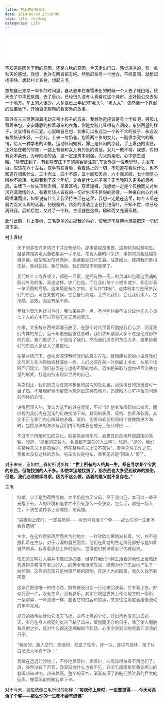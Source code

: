```yaml
---
title: 村上春树和三毛
date: 2018-08-08 23:09:46
tags: life, reading
categories: Life
---
```

<iframe frameborder="no" border="0" marginwidth="0" marginheight="0" width=330 height=86 src="//music.163.com/outchain/player?type=2&id=410161216&auto=1&height=66"></iframe>

不知道是因为下雨的原因，还是立秋的原因，今天走出门口，感觉凉凉的，有一点秋天的感觉。我想，也许有两者都有吧。然后赶往另一个地方，不经意间，就想起杨宗纬，想起村上春树，想起三毛。

<!-- more -->

想想自己来京一年多的时间里，自从去年在春雪未化的时候一个人去了碓臼峪，秋天去了中华民族园，去了香山。已经很久没有认真看过这个城市，正好搭公交去另一个地方。车上的人很少，大多是已上年纪的“老头”、“老太太”，依然选一个靠窗的位置坐下，开始百无聊赖的看窗外的故事。

窗外有三三两两骑着电动车带小孩子的母亲，我想附近应该是有个学校吧，男孩儿背着书包，安安静静的拉着母亲的衣角，倒是女孩儿显得有点调皮，东张西望的样子，又显得有点可爱。心里暗自在想，如果可以永远当一个长不大的孩子，永远没有烦恼该多好。一会儿，上来一位奶爸，抱着两三岁的女儿，一副很学究气的眼镜，给人一种学者的印象，运动休闲短裤，脚上是休闲的凉鞋，手上爆凸的青筋，正好坐在我的邻座，一路上爸爸和女儿有的没的说话，女儿一概不理，我想，假如有女本柔弱，为母则刚的话，这一定是男本刚强，为父则柔吧，心中顿生温暖。"静安庄到了，有到静安庄下车的乘客请注意",车窗外是一位老爷爷，头发花白，应该在六十左右，双手背在身后，看着路上的一切，不知道在看些什么，也不知道在想些什么，三十而立，四十不惑，五十而知天命，六十而耳顺，七十而随心所欲不逾矩。如果我到了这个年纪，又会是什么样子呢？正当我陷入更多的思考后，车牌下一位头顶鸭舌帽，带着耳机，穿着短裤，我想她一定是个孤独而又对生活充满激情的人，有着年轻人该有的一切对生活不屈服的骄傲，一种来自内心的共鸣喷涌而出，如果说有什么让我坚持生活在这里，我想一定是在这里，每个人都在努力而又认真的活着。扫视窗外，路旁的清洁工正在打扫落叶，不知不觉，你已经离开我，后知后觉，又过了一个秋。生活就是这样，琐碎而又充满乐趣。

此时此刻，村上春树、三毛更多的占据我的内心，使我迫不及待地想要把这一切记录下来。

村上春树
>天下的事在许多情况下并没有结论。那事情越是重要，这种倾向就越明显。越是脚踏实地大量收集第一手讯息，花费大量时间采访，事物的真相就越扑朔迷离。结论越发渐行渐远，视点越发四分五裂。注定如此。结果我们走投无路。孰对孰错，孰前孰后，我们渐渐不明就里了。 
>
>我们每个人或多或少，都是一只蛋，是拥有独一无二的灵魂和包裹这灵魂的脆弱外壳的蛋。我是这样，你们也是。而且我们每个人或多或少，都面对着一堵坚固的高墙。这堵墙是有名字的，它叫作“体制”。这体制本应是保护我们的东西。可在某些时候，它会自行其是，会杀死我们，会让我们杀人。它冷酷，高效，而且有条不紊。 
>
>年轻时音乐也好书也好，哪怕条件差一点，不也照样会不由分说地沁入心灵么？人的心中可以容纳无穷无尽的音乐。
>
>结果，大多数东西都烟消云散了。在那个时代里曾经震撼我们心灵、洞穿我们肉体的东西，当十年逝去回首往昔时，我们才知道那大多不过是经过粉饰的约定。我们追求了，于是给了我们。然而我们追求的东西太多，结果给我们的东西大多坠入了类型化。 
>
>在某些情况下，虚构会深深吞噬我们的真实存在。就像康拉德的小说将我们实际带入非洲原始森林深处一样。人们必须在某一时刻阖上书本，从那个场所回归现实。我们必须在与虚构不同的地点，恐怕是采取与虚构相互交换力量的形式，打造出抗击现实世界的自己。 
>
>与之相比，我们则生活在效率极低的混沌的社会里。阅读每日的报纸便可一目了然。不难理解毫不留恋地想逃出这种鬼地方，迅速融入心旷神怡的同质共同体的心情。 
> 
>说得再深入些，我认为这里的外在混沌，不应当作他者和障碍加以排斥，而应视为我们内在混沌的反映接纳下来。其间的矛盾、庸俗、伪善和软弱，其实不正与我们内心暗藏的矛盾、庸俗、伪善和软弱相同吗？就像跳进大海时，包围身体的海水与我们内部的体液在成分上彼此呼应…… 
>
>不过有个肉眼可见的变化。就是乘坐电车时，会极其自然地环视周围的乘客，想道，“这里的这些人，各自都有深刻的人生啊”。想道，“是的。我们在某种意义上是孤独的，但在某种意义上又不孤独”。着手这件工作之前，我根本没有这样的念头。电车仅仅是电车，乘客无非是“陌路人”罢了。


对于未来，正如村上春树所说那样：**“世上所有的人终其一生，都在寻求某个宝贵的东西，但能找到的人不多。即使幸运地找到了，那东西也大多受到致命的损伤。但是，我们必须继续寻求。因为不这么做，活着的意义就不复存在。”**

三毛
>结婚，小半是为荷西情痴，大半仍是为了父母，至于我自己，本可以一辈子光棍下去，人的环境和追求并不只有那么一条狭路，怎么活，都是一场人生，不该在这件事上谈成败，论英雄。
>
>“每夜你上床时，一定要觉得——今天可真活了个够——那么你的一生都不会有遗憾”
>
>生命，在这样荒僻落后而贫苦的地方，一样欣欣向荣地滋长着，它，并不是挣扎着在生存，对于沙漠的居民而言，他们在此地的生老病死都好似是如此自然的事。我看着那些上升的烟火，觉得他们安详得近乎优雅起来。
>
>物质的文明对人类并不能说是必要，但是在我们同样生活着的地球上居然还有连镜子都没有看过的人，的确令我惊愕交加，继而对他们无由地产生了一丝怜悯。这样的无知只是地理环境的限制，还是人为的因素，我久久找不到答案。
>
>这条荒野里唯一的柏油路，照样被我日复一日地来回驶着，它乍看上去，好似死寂一片，没有生命，没有哀乐。其实它跟这世界上任何地方的一条街，一条窄弄，一弯溪流一样，载着它的过客和故事，来来往往地度着缓慢流动的年年月月。
>
>夏日的撒哈拉就似它漫天飞扬、永不止息的尘埃，好似再也没有过去的一天，岁月在令人欲死的炎热下粘了起来，缓慢而无奈的日子，除了使人懒散和疲倦之外，竟对什么都迷迷糊糊的不起劲，心里空空洞洞地熬着汗渍渍的日子。
>
>“看破的，遁入空门，痴迷的，枉送了性命，好一似，食尽鸟投林，落了片白茫茫大地真干净！”
>
>我蹲在远远的沙地上，不停地发着抖，发着抖，四周暗得快看不清他们了。风，突然没有了声音，我渐渐地什么也看不见，只听见屠宰房里骆驼嘶叫的悲鸣越来越响，越来越高，整个的天空，渐渐充满了骆驼们哭泣着的巨大的回声，像雷鸣似的向我罩下来。

对于今天，则应该像三毛所说的那样：**“每夜你上床时，一定要觉得——今天可真活了个够——那么你的一生都不会有遗憾”**




